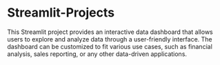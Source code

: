 # Streamlit-Projects
This Streamlit project provides an interactive data dashboard that allows users to explore and analyze data through a user-friendly interface. The dashboard can be customized to fit various use cases, such as financial analysis, sales reporting, or any other data-driven applications.
